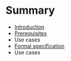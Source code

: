 # Summary

* [Introduction](introduction.md)
* [Prerequisites](prerequisites.md)
* Use cases
* [Formal specification](formal_specification.md)
* Use cases


